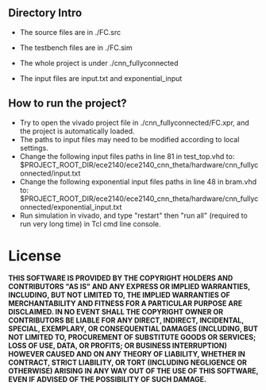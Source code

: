 ## Directory Intro

* The source files are in ./FC.src

* The testbench files are in ./FC.sim

* The whole project is under ./cnn_fullyconnected

* The input files are input.txt and exponential_input

## How to run the project?

* Try to open the vivado project file in ./cnn_fullyconnected/FC.xpr, and the project is automatically loaded.
* The paths to input files may need to be modified according to local settings.
* Change the following input files paths in line 81 in test_top.vhd to: $PROJECT_ROOT_DIR/ece2140/ece2140_cnn_theta/hardware/cnn_fullyconnected/input.txt
* Change the following exponential input files paths in line 48 in bram.vhd to: $PROJECT_ROOT_DIR/ece2140/ece2140_cnn_theta/hardware/cnn_fullyconnected/exponential_input.txt
* Run simulation in vivado, and type "restart" then "run all" (required to run very long time) in Tcl cmd line console.

# License

**THIS SOFTWARE IS PROVIDED BY THE COPYRIGHT HOLDERS AND CONTRIBUTORS "AS IS" AND ANY EXPRESS OR IMPLIED WARRANTIES, INCLUDING, BUT NOT LIMITED TO, THE IMPLIED WARRANTIES OF MERCHANTABILITY AND FITNESS FOR A PARTICULAR PURPOSE ARE DISCLAIMED. IN NO EVENT SHALL THE COPYRIGHT OWNER OR CONTRIBUTORS BE LIABLE FOR ANY DIRECT, INDIRECT, INCIDENTAL, SPECIAL, EXEMPLARY, OR CONSEQUENTIAL DAMAGES (INCLUDING, BUT NOT LIMITED TO, PROCUREMENT OF SUBSTITUTE GOODS OR SERVICES; LOSS OF USE, DATA, OR PROFITS; OR BUSINESS INTERRUPTION) HOWEVER CAUSED AND ON ANY THEORY OF LIABILITY, WHETHER IN CONTRACT, STRICT LIABILITY, OR TORT (INCLUDING NEGLIGENCE OR OTHERWISE) ARISING IN ANY WAY OUT OF THE USE OF THIS SOFTWARE, EVEN IF ADVISED OF THE POSSIBILITY OF SUCH DAMAGE.**